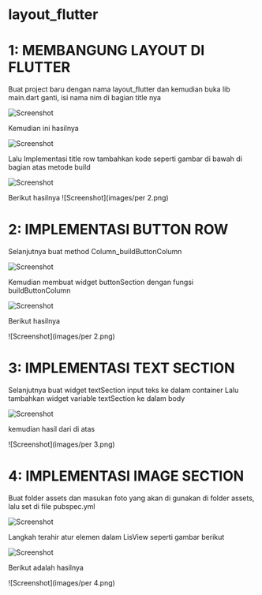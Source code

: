 # layout_flutter

# 1: MEMBANGUNG LAYOUT DI FLUTTER

Buat project baru dengan  nama layout_flutter dan kemudian buka lib main.dart ganti, isi nama nim di bagian title nya


![Screenshot](images/5.png)

Kemudian ini hasilnya

![Screenshot](images/01.png)

Lalu Implementasi title row tambahkan kode seperti gambar di bawah di bagian atas metode build 

![Screenshot](images/02.png)

Berikut hasilnya
![Screenshot](images/per 2.png)


# 2: IMPLEMENTASI BUTTON ROW


Selanjutnya buat method Column_buildButtonColumn 

![Screenshot](images/03.png)


Kemudian membuat widget buttonSection dengan fungsi buildButtonColumn

![Screenshot](images/04.png)

Berikut hasilnya

![Screenshot](images/per 2.png)


# 3: IMPLEMENTASI TEXT SECTION

Selanjutnya buat widget textSection input teks ke dalam container Lalu tambahkan widget variable textSection ke dalam body

![Screenshot](images/06.png)


kemudian hasil dari di atas

![Screenshot](images/per 3.png)


# 4: IMPLEMENTASI IMAGE SECTION

Buat folder assets dan masukan foto yang akan di gunakan di folder assets, lalu set di file pubspec.yml

![Screenshot](images/6.png)


Langkah terahir atur elemen dalam LisView seperti gambar berikut

![Screenshot](images/7.png)


Berikut adalah hasilnya

![Screenshot](images/per 4.png)


















